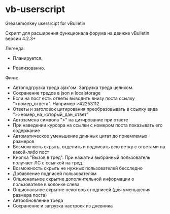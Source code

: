 # vb-userscript
Greasemonkey usersrcipt for vBulletin

Скрипт для расширения функционала форума на движке vBulletin версии 4.2.3+

Легенда:
- Планируется.
+ Реализованно.

Фичи:
- Автоподгрузка треда ajax'ом. Загрузка треда целиком.
- Сохранение тредов в json и localstorage
- Если на пост есть ответы выводить внизу поста ссылку ">номер_ответа". Например >42253112
- Ответы и заголовок цитирования преобразовывать в ссылку вида ">>номер_на_который_дан_ответ"
- Автозамена символа ">" на цитирование при ответе 
- При наведении курсора на ссылки с номером поста показывать его содержание
- Автоматическое уменьшение длинных цитат до приемлемых размеров
- Возможность скрыть, отделить и подписать всю ветку с ответами на какой-либо пост
- Кнопка "Вызов в тред". При нажатии выбранный пользователь получает ЛС с ссылкой на тред. 
- Возможность скрыть не нужных пользователей бесследно
- Добавление подписей пользователям
- Опциональное скрытие дополнительной информации о пользователе в колонке слева
- Опциональное скрытие некоторых подписей (для уменьшения размера поста)
- Автообновление треда
- Сохранение и загрузка настроек из дневника

